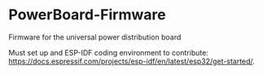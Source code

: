# PowerBoard-Firmware
Firmware for the universal power distribution board

Must set up and ESP-IDF coding environment to contribute: https://docs.espressif.com/projects/esp-idf/en/latest/esp32/get-started/.